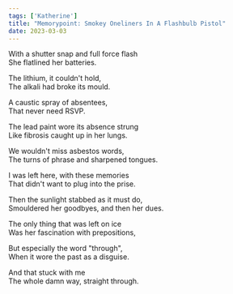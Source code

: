 ```yaml
---  
tags: ['Katherine']
title: "Memorypoint: Smokey Oneliners In A Flashbulb Pistol"
date: 2023-03-03
---
```


With a shutter snap and full force flash  
She flatlined her batteries.

The lithium, it couldn't hold,  
The alkali had broke its mould.

A caustic spray of absentees,  
That never need RSVP.

The lead paint wore its absence strung  
Like fibrosis caught up in her lungs.

We wouldn't miss asbestos words,  
The turns of phrase and sharpened tongues.

I was left here, with these memories  
That didn't want to plug into the prise.

Then the sunlight stabbed as it must do,  
Smouldered her goodbyes, and then her dues.

The only thing that was left on ice  
Was her fascination with prepositions,

But especially the word "through",  
When it wore the past as a disguise.

And that stuck with me  
The whole damn way, straight through.
